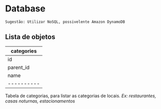 # Database

    Sugestão: Utilizar NoSQL, possivelente Amazon DynamoDB
    
## Lista de objetos

| categories |
| ---------- |
| id         |
| parent_id  |
| name       |
| ---------- |

Tabela de categorias, para listar as categorias de locais.
_Ex: restaurantes, casas noturnas, estacionamentos_

